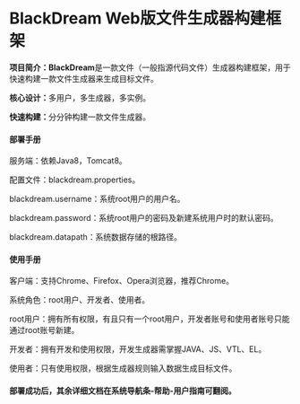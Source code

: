 # BlackDream Web版文件生成器构建框架
<div>
    <div>
        <p><b>项目简介：</b><b>BlackDream</b>是一款文件（一般指源代码文件）生成器构建框架，用于快速构建一款文件生成器来生成目标文件。</p>
        <p><b>核心设计：</b>多用户，多生成器，多实例。</p>
        <p><b>快速构建：</b>分分钟构建一款文件生成器。</p>
    </div>
    <div>
        <h4><b>部署手册</b></h4>
        <p>服务端：依赖Java8，Tomcat8。</p>
        <p>配置文件：blackdream.properties。</p>
        <p>blackdream.username：系统root用户的用户名。</p>
        <p>blackdream.password：系统root用户的密码及新建系统用户时的默认密码。</p>
        <p>blackdream.datapath：系统数据存储的根路径。</p>
        <h4><b>使用手册</b></h4>
        <p>客户端：支持Chrome、Firefox、Opera浏览器，推荐Chrome。</p>
        <p>系统角色：root用户、开发者、使用者。</p>
        <p>root用户：拥有所有权限，有且只有一个root用户，开发者账号和使用者账号只能通过root账号新建。</p>
        <p>开发者：拥有开发和使用权限，开发生成器需掌握JAVA、JS、VTL、EL。</p>
        <p>使用者：只有使用权限，根据生成器规则输入数据生成目标文件。</p>
        <h4><b>部署成功后，其余详细文档在系统导航条-帮助-用户指南可翻阅。</b></h4>
    </div>
</div>
